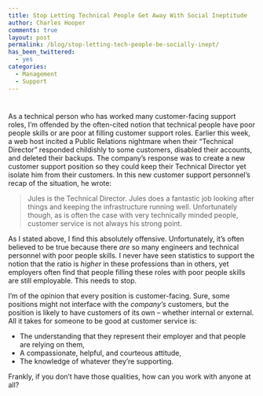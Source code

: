 ```yaml
---
title: Stop Letting Technical People Get Away With Social Ineptitude
author: Charles Hooper
comments: true
layout: post
permalink: /blog/stop-letting-tech-people-be-socially-inept/
has_been_twittered:
  - yes
categories:
  - Management
  - Support
---
```

# 

As a technical person who has worked many customer-facing support roles, I’m offended by the often-cited notion that technical people have poor people skills or are poor at filling customer support roles. Earlier this week, a web host incited a Public Relations nightmare when their “Technical Director” responded childishly to some customers, disabled their accounts, and deleted their backups. The company’s response was to create a new customer support position so they could keep their Technical Director yet isolate him from their customers. In this new customer support personnel’s recap of the situation, he wrote:

> Jules is the Technical Director. Jules does a fantastic job looking after things and keeping the infrastructure running well. Unfortunately though, as is often the case with very technically minded people, customer service is not always his strong point.

As I stated above, I find this absolutely offensive. Unfortunately, it’s often believed to be true because there *are* so many engineers and technical personnel with poor people skills. I never have seen statistics to support the notion that the ratio is *higher* in these professions than in others, yet employers often find that people filling these roles with poor people skills are still employable. This needs to stop.

I’m of the opinion that every position is customer-facing. Sure, some positions might not interface with the *company’s* customers, but the position is likely to have customers of its own – whether internal or external. All it takes for someone to be good at customer service is:

*   The understanding that they represent their employer and that people are relying on them,
*   A compassionate, helpful, and courteous attitude,
*   The knowledge of whatever they’re supporting.

Frankly, if you don’t have those qualities, how can you work with anyone at all?
